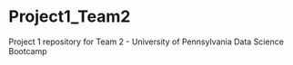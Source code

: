 # Project1_Team2
Project 1 repository for Team 2 - University of Pennsylvania Data Science Bootcamp
